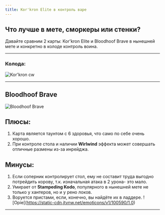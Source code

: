 ```yaml
---
title: Kor'kron Elite в контроль варе
---
```


## Что лучше в мете, сморкеры или стенки? 

Давайте сравним 2 карты: Kor'kron Elite и Bloodhoof Brave в нынешней мете и конкретно в колоде контроль воина. 

---

### Колода:

![Kor'kron cw](http://puu.sh/px7n7/b353433f36.jpg "Kor'kron cw")

---

## Bloodhoof Brave

![Bloodhoof Brave](http://media-hearth.cursecdn.com/avatars/289/337/35205.png "Bloodhoof Brave")

## Плюсы:

1. Карта является таунтом с 6 здоровья, что само по себе очень хорошо.
2. При контроле стола и наличии **Wirlwind** эффекта может совершать отличные размены из-за инрейджа. 

## Минусы:

1. Если соперник контролирует стол, ему не составит труда выгодно потрейдить корову, т.к. изначальная атака в 2 урона- это мало.
2. Умирает от **Stampeding Kodo**, популярного в нынешней мете не только у хантеров, но и у рено локов. 
3. Воруется пристами, если, конечно, вы найдёте их в ладдере. ![Opie[(https://static-cdn.jtvnw.net/emoticons/v1/100590/1.0)

---
